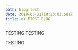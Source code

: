```yaml
---
path: blog-test
date: 2019-05-21T18:23:02.581Z
title: mY FIRST BLOG
---
```

TESTING TESTING

TESTING
